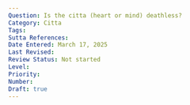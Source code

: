 ```yaml
---
Question: Is the citta (heart or mind) deathless?
Category: Citta
Tags:
Sutta References:
Date Entered: March 17, 2025
Last Revised:
Review Status: Not started
Level: 
Priority: 
Number: 
Draft: true
---
```

